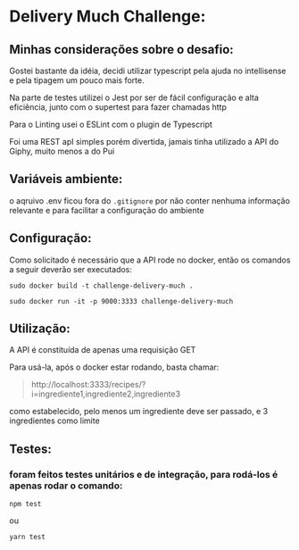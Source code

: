 # Delivery Much Challenge:

## Minhas considerações sobre o desafio:

Gostei bastante da idéia, decidi utilizar typescript pela ajuda no intellisense e pela tipagem um pouco mais forte.

Na parte de testes utilizei o Jest por ser de fácil configuração e alta eficiência, junto com o supertest para fazer chamadas http

Para o Linting usei o ESLint com o plugin de Typescript

Foi uma REST apI simples porém divertida, jamais tinha utilizado a API do Giphy, muito menos a do Pui

## Variáveis ambiente:

o aqruivo .env ficou fora do ```.gitignore``` por não conter nenhuma informação relevante e para facilitar a configuração do ambiente

## Configuração:
  Como solicitado é necessário que a API rode no docker, então os comandos a seguir deverão ser executados:

  ``` sudo docker build -t challenge-delivery-much . ```
  
  ``` sudo docker run -it -p 9000:3333 challenge-delivery-much ```

## Utilização:

A API é constituída de apenas uma requisição GET

Para usá-la, após o docker estar rodando, basta chamar:

> http://localhost:3333/recipes/?i=ingrediente1,ingrediente2,ingrediente3 

como estabelecido, pelo menos um ingrediente deve ser passado, e 3 ingredientes como limite


## Testes:
### foram feitos testes unitários e de integração, para rodá-los é apenas rodar o comando:

``` npm test ```

ou

``` yarn test ```  
